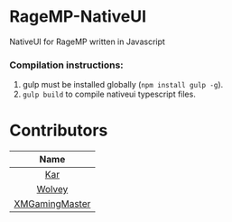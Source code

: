 # RageMP-NativeUI
NativeUI for RageMP written in Javascript

### Compilation instructions:

1. gulp must be installed globally (`npm install gulp -g`).
2. `gulp build` to compile nativeui typescript files.

# Contributors

| Name |
|:----------:|
| [Kar](https://github.com/karimcambridge) |
| [Wolvey](https://github.com/berndwl) |
| [XMGamingMaster](https://github.com/XMGamingMaster) |